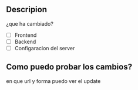 ## Descripion
¿que ha cambiado?
- [ ] Frontend
- [ ] Backend
- [ ] Configaracion del server

## Como puedo probar los cambios?
en que url y forma puedo ver el update
